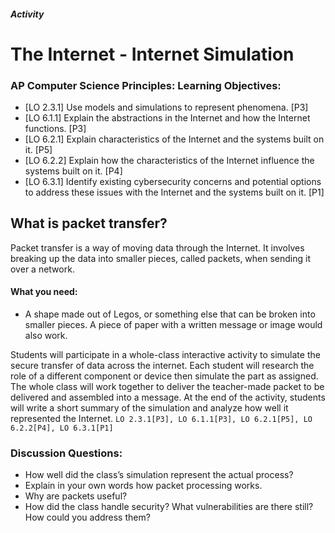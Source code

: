 ##### Activity
# The Internet - Internet Simulation
 
### AP Computer Science Principles: Learning Objectives:

- [LO 2.3.1] Use models and simulations to represent phenomena. [P3]
- [LO 6.1.1] Explain the abstractions in the Internet and how the Internet functions. [P3]
- [LO 6.2.1] Explain characteristics of the Internet and the systems built on it. [P5]
- [LO 6.2.2] Explain how the characteristics of the Internet influence the systems built on it. [P4]
- [LO 6.3.1] Identify existing cybersecurity concerns and potential options to address these issues with the Internet and the systems built on it. [P1]
 
## What is packet transfer?
 
Packet transfer is a way of moving data through the Internet. It involves breaking up the data into smaller pieces, called packets, when sending it over a network.
 
#### What you need:
- A shape made out of Legos, or something else that can be broken into smaller pieces. A piece of paper with a written message or image would also work.
 
Students will participate in a whole-class interactive activity to simulate the secure transfer of data across the internet. Each student will research the role of a different component or device then simulate the part as assigned. The whole class will work together to deliver the teacher-made packet to be delivered and assembled into a message. At the end of the activity, students will write a short summary of the simulation and analyze how well it represented the Internet. `LO 2.3.1[P3], LO 6.1.1[P3], LO 6.2.1[P5], LO 6.2.2[P4], LO 6.3.1[P1]`
 
### Discussion Questions:
- How well did the class’s simulation represent the actual process?
- Explain in your own words how packet processing works.
- Why are packets useful?
- How did the class handle security? What vulnerabilities are there still? How could you address them?
